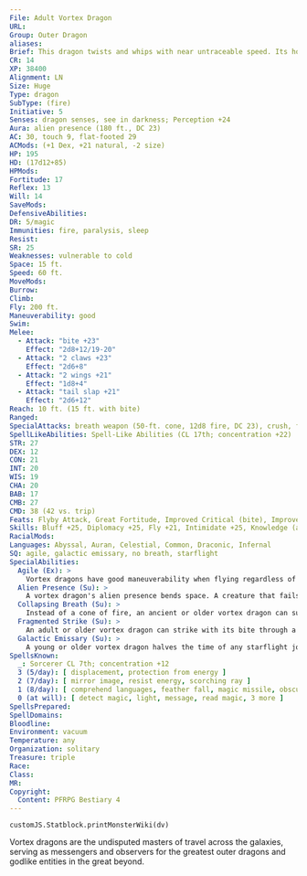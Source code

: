 ```yaml
---
File: Adult Vortex Dragon
URL: 
Group: Outer Dragon
aliases: 
Brief: This dragon twists and whips with near untraceable speed. Its horns, crests along its neck, and wings emit a glow like starlight.
CR: 14
XP: 38400
Alignment: LN
Size: Huge
Type: dragon
SubType: (fire)
Initiative: 5
Senses: dragon senses, see in darkness; Perception +24
Aura: alien presence (180 ft., DC 23)
AC: 30, touch 9, flat-footed 29
ACMods: (+1 Dex, +21 natural, -2 size)
HP: 195
HD: (17d12+85)
HPMods: 
Fortitude: 17
Reflex: 13
Will: 14
SaveMods: 
DefensiveAbilities: 
DR: 5/magic
Immunities: fire, paralysis, sleep
Resist: 
SR: 25
Weaknesses: vulnerable to cold
Space: 15 ft.
Speed: 60 ft.
MoveMods: 
Burrow: 
Climb: 
Fly: 200 ft.
Maneuverability: good
Swim: 
Melee: 
  - Attack: "bite +23"
    Effect: "2d8+12/19-20"
  - Attack: "2 claws +23"
    Effect: "2d6+8"
  - Attack: "2 wings +21"
    Effect: "1d8+4"
  - Attack: "tail slap +21"
    Effect: "2d6+12"
Reach: 10 ft. (15 ft. with bite)
Ranged: 
SpecialAttacks: breath weapon (50-ft. cone, 12d8 fire, DC 23), crush, fragmented strike
SpellLikeAbilities: Spell-Like Abilities (CL 17th; concentration +22)  At Will-anticipate perilUM, entropic shield
STR: 27
DEX: 12
CON: 21
INT: 20
WIS: 19
CHA: 20
BAB: 17
CMB: 27
CMD: 38 (42 vs. trip)
Feats: Flyby Attack, Great Fortitude, Improved Critical (bite), Improved Initiative, Lightning Reflexes, Multiattack, Power Attack, Snatch, Wingover
Skills: Bluff +25, Diplomacy +25, Fly +21, Intimidate +25, Knowledge (arcana) +25, Knowledge (geography) +25, Knowledge (planes) +25, Knowledge (religion) +25, Perception +24, Sense Motive +24, Spellcraft +25
RacialMods: 
Languages: Abyssal, Auran, Celestial, Common, Draconic, Infernal
SQ: agile, galactic emissary, no breath, starflight
SpecialAbilities:
  Agile (Ex): >
    Vortex dragons have good maneuverability when flying regardless of their age or size.
  Alien Presence (Su): >
    A vortex dragon's alien presence bends space. A creature that fails its saving throw treats all other creatures as if they were under the effects of blur (or displacement if the target has 4 or fewer Hit Dice) for 5d6 rounds.
  Collapsing Breath (Su): >
    Instead of a cone of fire, an ancient or older vortex dragon can suck a single target into its maw. If the target fails its Reflex save (DC equal to breath weapon), it is swallowed whole and takes 6d6 points of bludgeoning damage per round. A creature can cut itself out by dealing 30 points of damage with a light or one-handed piercing or slashing weapon. A vortex dragon's interior has an AC of 26.
  Fragmented Strike (Su): >
    An adult or older vortex dragon can strike with its bite through a rift in space. This allows it to make its bite attack against a target anywhere within the radius of its alien presence as long as the dragon can see the creature. This doesn't apply to attacks of opportunity.
  Galactic Emissary (Su): >
    A young or older vortex dragon halves the time of any starflight journey. In addition, it's immune to any effect that bars extradimensional travel.
SpellsKnown:
  _: Sorcerer CL 7th; concentration +12
  3 (5/day): [ displacement, protection from energy ]
  2 (7/day): [ mirror image, resist energy, scorching ray ]
  1 (8/day): [ comprehend languages, feather fall, magic missile, obscuring mist, true strike ]
  0 (at will): [ detect magic, light, message, read magic, 3 more ]
SpellsPrepared: 
SpellDomains: 
Bloodline: 
Environment: vacuum
Temperature: any
Organization: solitary
Treasure: triple
Race: 
Class: 
MR: 
Copyright:
  Content: PFRPG Bestiary 4
---
```

```dataviewjs
customJS.Statblock.printMonsterWiki(dv)
```
Vortex dragons are the undisputed masters of travel across the galaxies, serving as messengers and observers for the greatest outer dragons and godlike entities in the great beyond.
